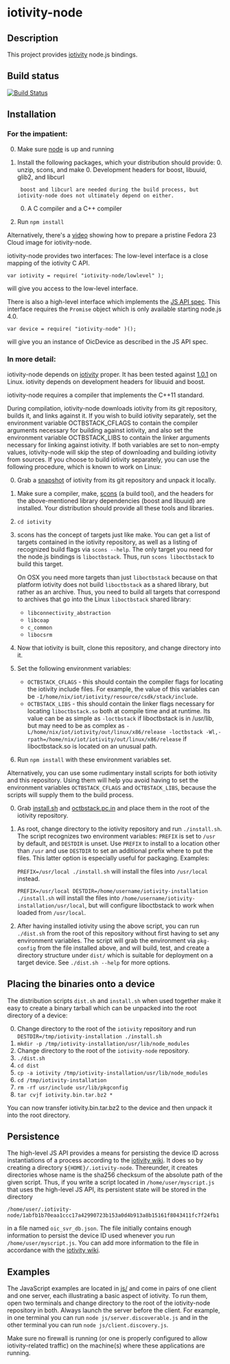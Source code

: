 # iotivity-node

## Description
This project provides [iotivity][] node.js bindings.

## Build status
<a href="https://travis-ci.org/otcshare/iotivity-node">
	<img alt="Build Status" src="https://travis-ci.org/otcshare/iotivity-node.svg?branch=master"></img>
</a>

## Installation

### For the impatient:
0. Make sure [node][] is up and running
0. Install the following packages, which your distribution should provide:
    0. unzip, scons, and make
    0. Development headers for boost, libuuid, glib2, and libcurl

        boost and libcurl are needed during the build process, but iotivity-node does not ultimately depend on either.
    0. A C compiler and a C++ compiler
0. Run ```npm install```

Alternatively, there's a [video][] showing how to prepare a pristine Fedora 23 Cloud image for iotivity-node.

iotivity-node provides two interfaces: The low-level interface is a close mapping of the iotivity C API.
```JS
var iotivity = require( "iotivity-node/lowlevel" );
```
will give you access to the low-level interface.

There is also a high-level interface which implements the [JS API spec](./spec/iot-js-spec.md). This interface requires the ```Promise``` object which is only available starting node.js 4.0.
```JS
var device = require( "iotivity-node" )();
```
will give you an instance of OicDevice as described in the JS API spec.

### In more detail:
iotivity-node depends on [iotivity][] proper. It has been tested against [1.0.1][] on Linux. iotivity depends on development headers for libuuid and boost.

iotivity-node requires a compiler that implements the C++11 standard.

During compilation, iotivity-node downloads iotivity from its git repository, builds it, and links against it. If you wish to build iotivity separately, set the environment variable OCTBSTACK_CFLAGS to contain the compiler arguments necessary for building against iotivity, and also set the environment variable OCTBSTACK_LIBS to contain the linker arguments necessary for linking against iotivity. If both variables are set to non-empty values, iotivity-node will skip the step of downloading and building iotivity from sources. If you choose to build iotivity separately, you can use the following procedure, which is known to work on Linux:

0. Grab a [snapshot][] of iotivity from its git repository and unpack it locally.
0. Make sure a compiler, make, [scons][] (a build tool), and the headers for the above-mentioned library dependencies (boost and libuuid) are installed. Your distribution should provide all these tools and libraries.
0. ```cd iotivity```
0. scons has the concept of targets just like make. You can get a list of targets contained in the iotivity repository, as well as a listing of recognized build flags via ```scons --help```. The only target you need for the node.js bindings is ```liboctbstack```. Thus, run ```scons liboctbstack``` to build this target.

    On OSX you need more targets than just ```liboctbstack``` because on that platform iotivity does not build ```liboctbstack``` as a shared library, but rather as an archive. Thus, you need to build all targets that correspond to archives that go into the Linux ```liboctbstack``` shared library:
    * ```libconnectivity_abstraction```
    * ```libcoap```
    * ```c_common```
    * ```libocsrm```
0. Now that iotivity is built, clone this repository, and change directory into it.
0. Set the following environment variables:
	* ```OCTBSTACK_CFLAGS``` - this should contain the compiler flags for locating the iotivity include files. For example, the value of this variables can be ```-I/home/nix/iot/iotivity/resource/csdk/stack/include```.
	* ```OCTBSTACK_LIBS``` - this should contain the linker flags necessary for locating ```liboctbstack.so``` both at compile time and at runtime. Its value can be as simple as ```-loctbstack``` if liboctbstack is in /usr/lib, but may need to be as complex as ```-L/home/nix/iot/iotivity/out/linux/x86/release -loctbstack -Wl,-rpath=/home/nix/iot/iotivity/out/linux/x86/release``` if liboctbstack.so is located on an unusual path.
0. Run ```npm install``` with these environment variables set.

Alternatively, you can use some rudimentary install scripts for both iotivity and this repository. Using them will help you avoid having to set the environment variables ```OCTBSTACK_CFLAGS``` and ```OCTBSTACK_LIBS```, because the scripts will supply them to the build process.

0. Grab [install.sh][] and [octbstack.pc.in][] and place them in the root of the iotivity repository.
0. As root, change directory to the iotivity repository and run ```./install.sh```. The script recognizes two environment variables: ```PREFIX``` is set to ```/usr``` by default, and ```DESTDIR``` is unset. Use ```PREFIX``` to install to a location other than ```/usr``` and use ```DESTDIR``` to set an additional prefix where to put the files. This latter option is especially useful for packaging. Examples:

    ```PREFIX=/usr/local ./install.sh``` will install the files into ```/usr/local``` instead.

    ```PREFIX=/usr/local DESTDIR=/home/username/iotivity-installation ./install.sh``` will install the files into ```/home/username/iotivity-installation/usr/local```, but will configure liboctbstack to work when loaded from ```/usr/local```.
0. After having installed iotivity using the above script, you can run ```./dist.sh``` from the root of this repository without first having to set any environment variables. The script will grab the environment via ```pkg-config``` from the file installed above, and will build, test, and create a directory structure under ```dist/``` which is suitable for deployment on a target device. See ```./dist.sh --help``` for more options.

## Placing the binaries onto a device
The distribution scripts ```dist.sh``` and ```install.sh``` when used together make it easy to create a binary tarball which can be unpacked into the root directory of a device:

0. Change directory to the root of the ```iotivity``` repository and run ```DESTDIR=/tmp/iotivity-installation ./install.sh```
0. ```mkdir -p /tmp/iotivity-installation/usr/lib/node_modules```
0. Change directory to the root of the ```iotivity-node``` repository.
0. ```./dist.sh```
0. ```cd dist```
0. ```cp -a iotivity /tmp/iotivity-installation/usr/lib/node_modules```
0. ```cd /tmp/iotivity-installation```
0. ```rm -rf usr/include usr/lib/pkgconfig```
0. ```tar cvjf iotivity.bin.tar.bz2 *```

You can now transfer iotivity.bin.tar.bz2 to the device and then unpack it into the root directory.

## Persistence

The high-level JS API provides a means for persisting the device ID across instantiations of a process according to the [iotivity wiki][]. It does so by creating a directory ```${HOME}/.iotivity-node```. Thereunder, it creates directories whose name is the sha256 checksum of the absolute path of the given script. Thus, if you write a script located in ```/home/user/myscript.js``` that uses the high-level JS API, its persistent state will be stored in the directory
```
/home/user/.iotivity-node/1abfb1b70eaa1ccc17a42990723b153a0d4b913a8b15161f8043411fc7f24fb1
```
in a file named ```oic_svr_db.json```. The file initially contains enough information to persist the device ID used whenever you run ```/home/user/myscript.js```. You can add more information to the file in accordance with the [iotivity wiki][].

## Examples

The JavaScript examples are located in [js/](./js/) and come in pairs of one client and one server, each illustrating a basic aspect of iotivity. To run them, open two terminals and change directory to the root of the iotivity-node repository in both. Always launch the server before the client. For example, in one terminal you can run ```node js/server.discoverable.js``` and in the other terminal you can run ```node js/client.discovery.js```.

Make sure no firewall is running (or one is properly configured to allow iotivity-related traffic) on the machine(s) where these applications are running.

[iotivity]: http://iotivity.org/
[node]: https://nodejs.org/
[1.0.1]: https://gerrit.iotivity.org/gerrit/gitweb?p=iotivity.git;a=tree;hb=1.0.1
[snapshot]: https://gerrit.iotivity.org/gerrit/gitweb?p=iotivity.git;a=snapshot;h=1.0.1;sf=tgz
[scons]: http://www.scons.org/
[install.sh]: https://raw.githubusercontent.com/otcshare/iotivity-node/1.0.1-1/install.sh
[octbstack.pc.in]: https://raw.githubusercontent.com/otcshare/iotivity-node/1.0.1-1/octbstack.pc.in
[iotivity wiki]: https://wiki.iotivity.org/faq_s
[video]: https://www.youtube.com/watch?v=S3vcm-ox4Z4
